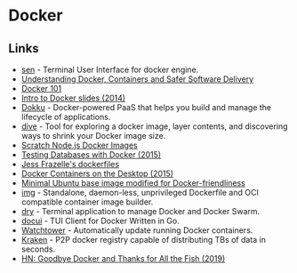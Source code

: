 # Docker

## Links

* [sen](https://github.com/TomasTomecek/sen) - Terminal User Interface for docker engine.
* [Understanding Docker, Containers and Safer Software Delivery](https://www.sitepoint.com/docker-containers-software-delivery/)
* [Docker 101](https://github.com/Citrix-TechSpecialist/Docker-101#readme)
* [Intro to Docker slides \(2014\)](http://jdlm.info/ds-docker-demo)
* [Dokku](https://github.com/dokku/dokku#readme) - Docker-powered PaaS that helps you build and manage the lifecycle of applications.
* [dive](https://github.com/wagoodman/dive) - Tool for exploring a docker image, layer contents, and discovering ways to shrink your Docker image size.
* [Scratch Node.js Docker Images](https://github.com/astefanutti/scratch-node)
* [Testing Databases with Docker \(2015\)](https://ericchiang.github.io/post/testing-dbs-with-docker/)
* [Jess Frazelle's dockerfiles](https://github.com/jessfraz/dockerfiles)
* [Docker Containers on the Desktop \(2015\)](https://blog.jessfraz.com/post/docker-containers-on-the-desktop/)
* [Minimal Ubuntu base image modified for Docker-friendliness](https://github.com/phusion/baseimage-docker)
* [img](https://github.com/genuinetools/img) - Standalone, daemon-less, unprivileged Dockerfile and OCI compatible container image builder.
* [dry](https://github.com/moncho/dry) - Terminal application to manage Docker and Docker Swarm.
* [docui](https://github.com/skanehira/docui) - TUI Client for Docker Written in Go.
* [Watchtower](https://github.com/v2tec/watchtower) - Automatically update running Docker containers.
* [Kraken](https://github.com/uber/kraken) - P2P docker registry capable of distributing TBs of data in seconds.
* [HN: Goodbye Docker and Thanks for All the Fish \(2019\)](https://news.ycombinator.com/item?id=19351236)

